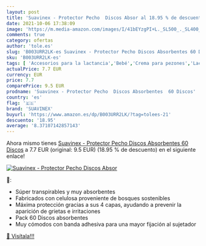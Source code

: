 ```yaml
---
layout: post
title: 'Suavinex - Protector Pecho  Discos Absor al 18.95 % de descuento'
date: 2021-10-06 17:38:09
image: 'https://m.media-amazon.com/images/I/41bEYzgPI+L._SL500_._SL400_.jpg'
comments: true
category: ofertas
author: 'tole.es'
slug: 'B003URR2LK-es Suavinex - Protector Pecho Discos Absorbentes 60 Discos'
sku: 'B003URR2LK-es'
tags: [ 'Accesorios para la lactancia','Bebé','Crema para pezones','Lactancia y alimentación','Mantas de lactancia','suavinex', ]
actualPrice: 7.7 EUR
currency: EUR
price: 7.7
comparePrice: 9.5 EUR
prodname: 'Suavinex - Protector Pecho  Discos Absorbentes  60 Discos'
country: 'es'
flag: '🇪🇸'
brand: 'SUAVINEX'
buyurl: 'https://www.amazon.es/dp/B003URR2LK/?tag=tolees-21'
descuento: '18.95'
average: '8.37107142857143'
---
```


Ahora mismo tienes [Suavinex - Protector Pecho  Discos Absorbentes  60 Discos](https://www.amazon.es/dp/B003URR2LK/?tag=tolees-21) a 7.7 EUR (original: 9.5 EUR) (18.95 %  de descuento) en el siguiente enlace!

[![Suavinex - Protector Pecho  Discos Absor](https://m.media-amazon.com/images/I/41bEYzgPI+L._SL500_._SL400_.jpg)](https://www.amazon.es/dp/B003URR2LK/?tag=tolees-21)

🔎:

- Súper transpirables y muy absorbentes
- Fabricados con celulosa proveniente de bosques sostenibles
- Máxima protección gracias a sus 4 capas, ayudando a prevenir la aparición de grietas e irritaciones
- Pack 60 Discos absorbentes
- Muy cómodos con banda adhesiva para una mayor fijación al sujetador

[🛒 Visítala!!!](https://www.amazon.es/dp/B003URR2LK/?tag=tolees-21)
